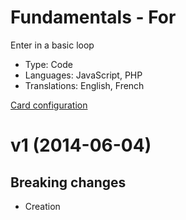# Fundamentals - For

Enter in a basic loop

* Type: Code
* Languages: JavaScript, PHP
* Translations: English, French

[Card configuration](for.md)

<a name="1"></a>
# v1 (2014-06-04)

## Breaking changes

- Creation